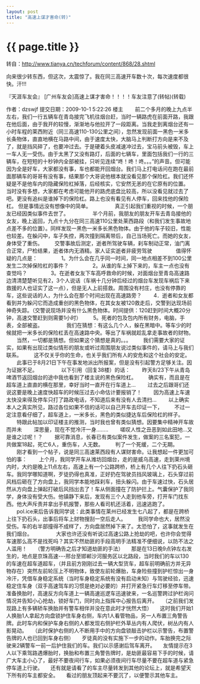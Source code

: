 ```yaml
---
layout: post
title: "高速上谋才害命(转)"
---
```


# {{ page.title }}

转自：<http://www.tianya.cn/techforum/content/868/28.shtml>

向来很少转东西，但这次，太震惊了。我在同三高速开车数十次，每次速度都很快。汗!!!

『天涯车友会』 [广州车友会]高速上谋才害命！！！！车友注意了(转帖)(转载)

作者：dzswjf   提交日期：2009-10-1 5:22:26	楼主
　　前二个多月的晚上九点半左右，我们一行五辆车在青岛接完飞机往烟台赶，当时一辆路虎在前面开路，我跟在他后面，由于我开的较慢，渐渐地与他拉开了一段距离。当我走到离烟台还有一小时车程的莱西附近（同三高速110-130公里之间），忽然发现前面一黑色一米多长条物体，直直地横在马路中间，由于速度太快，大脑马上判断打方向是来不及了，就是挡风碎了，也要冲过去。于是硬着头皮减速冲过去，宝马前头被毁，车上一车人无一受伤。由于太黑了又没有路灯，后面的七辆车，里面包括我们一行的三辆车，在短短的十秒钟内全部被挂，只听见连续“咚！咚！咚。。。”的声音。但可能因为全是好车，大家都没有事，车也都能开回烟台。我们马上打电话问在跑在最前面那辆车的哥哥有没有事，结果那个大哥说他根本就没看见那个保险杠。我们还怀疑是不是他车内的隐藏保险杠掉落，后经核实，它安然无恙的在它原有的位置。 当时没有多想，大家都在考虑可能他开的路虎底盘比较高，所以没看见就过去了吧。更没有追纠是谁掉下的保险杠。路上也没有看见有人停车，回来找他的保险杠。 但是事情远没有想像中的简单。
　　
　　真正引起我们重视的时候，一个朋友已经因类似事件去世了。
　　
　　半个月前，我朋友的朋友开车去青岛接他的女友，晚上返回，九点十九分在同三高速110公里处莱西路段（和我们发生事故地点差不多的位置）。同样发现一黑色一米多长黑色物体。由于他的车子较旧，性能也较差。在躲闪中，车子失控，两次撞到隔离带后，自己当场死亡。而她的女友，身体受了重伤。
　　交警事故后测定，逝者所驾驶车辆，刹车制动正常，油门离合正常，尸检结果，逝者体内无酒精。家人证实逝者非疲劳驾驶
　　
　　值得怀疑的几点是：
　　
　　1。为什么会在几乎同一时间，同一地点相差不到100公里发生二次掉保险杠的事件？
　　
　　2。从谁的车上掉下来的，车主一点也没有查觉吗？
　　
　　3。在逝者女友下车高呼救命的时候，对面烟台至青岛高速路边清清楚楚听见有2，3个人说话（车祸十几分钟后经过的烟台车发现车祸后下来救援的人也证实了这一点），但是无人上前搭救。周围没有村庄，也没有停靠的车，这些说话的人，为什么会在那个时间出现在高速路旁？
　　4．逝者和女友都看到并为躲闪它而造成重创的黑色物体，在其女友被120救走后，交警到达现场前神奇失踪。（交警说现场并没有什么黑色物体。时间提供：120赶到时间大概20分钟，高速交警赶到则需要1小时）
　　5。死者的包及包内所有财务，电脑，手表，全部被盗。
　　
　　我们在猜想：有这么几个人，躲在黑暗中。等车少的时候就把一米多长的保险杠丢在高速路中央。等出了车祸就趁乱拿走事故者的财物。
　　当然，一切都是猜想。但如果这个猜想是真的。。。
　　我们需要大家的证实，如果有出现过类似情形的朋友或听过周围朋友说过类似事件的，请马上与我们联系。
　　这不仅关乎你的生命，也关乎我们所有人的安危和这个社会的安定。
　　此事已于8月21日下午在事发地派出所报案，但是没有引起警方足够关注。因为证据不足。
　　
　　以下引用（回复38楼）的话：
　　昨天8/23下午从青岛啤酒节返回烟台的途中我也看到了楼主说的黑色保险杠。
　　确实有，而且是在超车道上直直的横在那里，幸好当时一直开在行车道上...
　　过去之后跟哥们还说这要是晚上速度快超车的时候压过去小命估计要报销了！
　　因为高速上车速太快没来得及停车只打了路政电话，不知道后来有没有人去清扫...
　　以上确实本人之真实所见，路过各位如果不信的话可以自己开车去印证一下，
　　不过一定注意看仔细了，超车道上，一米多长，黑色的类似捷达车后保险杠的样子。
　　特跟此帖加以印证楼主的推测，当时我也曾有类似猜想。因要集中精神开车故而并未
　　深思量，现在不觉冷汗一身........
　　嗟叹人性之丑恶到如此田地...又是谁之过呢！？
　　据可靠消息，长春已有类似案件发生，做案的三名案犯，一共做案18起，死亡6人，重伤车，人无数。
　　判了一个死缓，二个无期。
　　刚才看到一个帖子，说是同三高速莱西段有人谋财害命。让我想起一件更加可怕的事：
　　上个月，我同学开车从潍坊回烟台，走的是威乌高速，走到莱州境内时，大约是晚上11点左右，高速上有一个公路跨桥，桥上有几个人往下扔石头砸车。我同学哪知道啊，歹徒扔得也真准，正好扔在驾驶员挡风玻璃上，石头穿过前风档后砸在了方向盘上，我同学本能地踩刹车，扭头躲闪。由于车速过快，石头居然从方向盘上弹起打破后风挡出去了！车从侧面撞在了防护拦上。气囊保护了我同学，身体没有受大伤。他镇静下来后，发现有三个人走到他车旁，打开车门找东西。他大声斥责并拿出手机报警，那些人看司机还活着，迅速逃跑了。
　　pol.ice来后告诉我同学说：此类事情在莱州已经发生七八起了，都是在跨桥上往下扔石头，出事后将车上财物搜刮一空后走人。
　　我同学命也大，居然没受伤。车的右半部撞得不成样了，方向盘居然掉下来了。太恐怕了，这事就发生在我们烟台。
　　
　　大家也许还没有听说过高速公路上抢劫的吧，也许你会觉得车速那么高不是找死吗？其实不然劫匪的手段高明手法精准不便细说，以防不法之人滥用！　　（警方明确告之后才知道劫匪的手法）　　那是在13日晚9点钟左右发生的，地点是京珠高速---邢台至邯郸沙河服务区以北路段，当时我们的车以130的车速在超车道超车，（并且前方刚刚过去一辆大型货车，超车前明确前方并无异物存在）突然左前轮压上不明物体，致使左前轮爆胎，车身险些撞到护栏惊出一身冷汗，凭借车身稳定系统（当时车身稳定系统有没有启动未知）与驾驶经验，迅速稳定住车身（双手高速驾车的习惯是绝对必要的）并打开紧急行车灯移至停车带。　　准备换胎时，高速反方向车道上一辆高速巡逻车迅速驶来，一名巡警跨过护栏询问情况并告知小心抢劫，锁好车门，同时向上指挥中心报告后离开。　　（之前我们发现路上有多辆轿车换胎并有警车相伴并没在意此时才恍然大悟）　　这时我们开始1人换胎1人拿起方向盘锁护住车身右侧，车内1人看管物品，另一人布置三角警告牌。此时车内和保护车身右侧的人都发现右侧护栏外草丛内有人爬伏，树丛内有人影晃动。　　（此时保护右侧的人不断用手中的方向盘锁敲击护栏以示警告，布置警告牌的人也已回到车身右侧）　　歹徒真的没有实施下一步的动作。车胎换完之际驶来2辆警车一前一后护住我们的车。我们以示感谢后驾车离开。　　友情提示在3人以下乘驾路遇爆胎时，换胎和布置三角警告牌时，是劫匪最容易下手的时候，请广大车主小心了，最好不要夜间行车，如果必须夜间行车尽量不要在超车道与紧急停车道上行驶。　　还有就是请看了的车主尽量转发到其他的论坛上，就是希望天下所有的车主都安全。　　看过的朋友顶起来不要沉了，以便警示其他车主。
　　
　　
